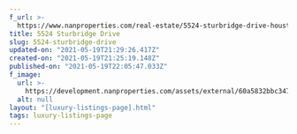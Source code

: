 ```yaml
---
f_url: >-
  https://www.nanproperties.com/real-estate/5524-sturbridge-drive-houston-tx-77056/31982409/105375659
title: 5524 Sturbridge Drive
slug: 5524-sturbridge-drive
updated-on: "2021-05-19T21:29:26.417Z"
created-on: "2021-05-19T21:25:19.148Z"
published-on: "2021-05-19T22:05:47.033Z"
f_image:
  url: >-
    https://development.nanproperties.com/assets/external/60a5832bbc347612c0cee049_webstie_demension_for_photos__1__copy_3.jpeg
  alt: null
layout: "[luxury-listings-page].html"
tags: luxury-listings-page
---
```

